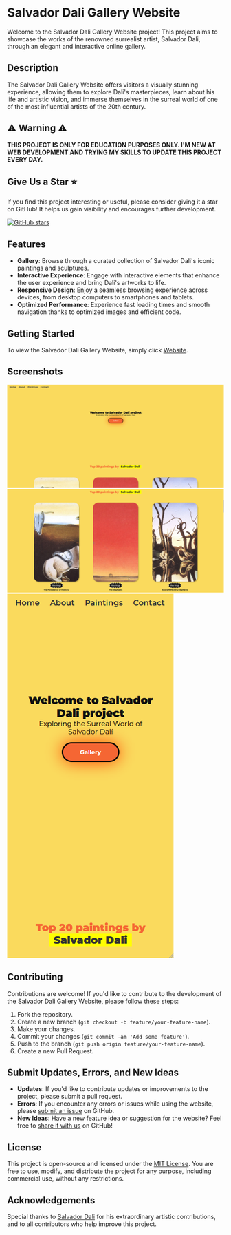 # Salvador Dali Gallery Website

Welcome to the Salvador Dali Gallery Website project! This project aims to showcase the works of the renowned surrealist artist, Salvador Dali, through an elegant and interactive online gallery. 

## Description

The Salvador Dali Gallery Website offers visitors a visually stunning experience, allowing them to explore Dali's masterpieces, learn about his life and artistic vision, and immerse themselves in the surreal world of one of the most influential artists of the 20th century.

## ⚠️ Warning ⚠️

**THIS PROJECT IS ONLY FOR EDUCATION PURPOSES ONLY. I'M NEW AT WEB DEVELOPMENT AND TRYING MY SKILLS TO UPDATE THIS PROJECT EVERY DAY.**


## Give Us a Star ⭐

If you find this project interesting or useful, please consider giving it a star on GitHub! It helps us gain visibility and encourages further development.

[![GitHub stars](https://img.shields.io/github/stars/mrcyodev/salvador-dali-gallery-website.svg?style=social)](https://github.com/mrcyodev/salvador-dali-gallery-website/stargazers)

## Features

- **Gallery**: Browse through a curated collection of Salvador Dali's iconic paintings and sculptures.
- **Interactive Experience**: Engage with interactive elements that enhance the user experience and bring Dali's artworks to life.
- **Responsive Design**: Enjoy a seamless browsing experience across devices, from desktop computers to smartphones and tablets.
- **Optimized Performance**: Experience fast loading times and smooth navigation thanks to optimized images and efficient code.

## Getting Started

To view the Salvador Dali Gallery Website, simply click [Website](https://mrcyodev.github.io/salvador-dali-gallery-website/).


## Screenshots

![Screenshot-1](https://github.com/MRCYODev/salvador-dali-gallery-website/blob/main/screenshots/photo-1.png)
![Screenshot-2](https://github.com/MRCYODev/salvador-dali-gallery-website/blob/main/screenshots/photo-2.png)
![Screenshot-3](https://github.com/MRCYODev/salvador-dali-gallery-website/blob/main/screenshots/photo-3.png)

## Contributing

Contributions are welcome! If you'd like to contribute to the development of the Salvador Dali Gallery Website, please follow these steps:
1. Fork the repository.
2. Create a new branch (`git checkout -b feature/your-feature-name`).
3. Make your changes.
4. Commit your changes (`git commit -am 'Add some feature'`).
5. Push to the branch (`git push origin feature/your-feature-name`).
6. Create a new Pull Request.

## Submit Updates, Errors, and New Ideas

- **Updates**: If you'd like to contribute updates or improvements to the project, please submit a pull request.
- **Errors**: If you encounter any errors or issues while using the website, please [submit an issue](https://github.com/mrcyodev/salvador-dali-gallery-website/issues) on GitHub.
- **New Ideas**: Have a new feature idea or suggestion for the website? Feel free to [share it with us](https://github.com/mrcyodev/salvador-dali-gallery-website/issues) on GitHub!


## License

This project is open-source and licensed under the [MIT License](LICENSE). You are free to use, modify, and distribute the project for any purpose, including commercial use, without any restrictions.

## Acknowledgements

Special thanks to [Salvador Dali](https://en.wikipedia.org/wiki/Salvador_Dal%C3%AD) for his extraordinary artistic contributions, and to all contributors who help improve this project.

